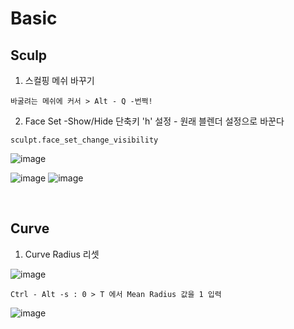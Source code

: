 Basic
======


Sculp
-------

1. 스컬핑 메쉬 바꾸기

`바굴려는 메쉬에 커서 > Alt - Q -번쩍!`

2. Face Set -Show/Hide 단축키 'h' 설정 - 원래 블렌더 설정으로 바꾼다

`sculpt.face_set_change_visibility`

![image](https://user-images.githubusercontent.com/30430227/143410304-ace387e8-ec47-46ea-b660-1e448f5b465d.png)

![image](https://user-images.githubusercontent.com/30430227/143422468-e1cf50a6-06f7-435d-a583-686fc1506057.png)
![image](https://user-images.githubusercontent.com/30430227/143422493-d222eb93-f7f4-4e06-a35c-94e205f5a203.png)



<br>

Curve 
---------

1. Curve Radius 리셋

![image](https://user-images.githubusercontent.com/30430227/142765771-4586339d-4bcd-46c7-984a-8d0b2bc3f6df.png)

`Ctrl - Alt -s : 0 > T 에서 Mean Radius 값을 1 입력`

![image](https://user-images.githubusercontent.com/30430227/142765859-8a211177-a517-4373-9e2e-65460432db91.png)




